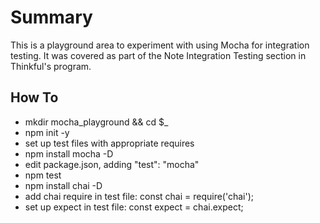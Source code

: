 # Summary
This is a playground area to experiment with using Mocha for integration testing. It was covered as part of the Note Integration Testing section in Thinkful's program.

## How To
* mkdir mocha_playground && cd $_
* npm init -y
* set up test files with appropriate requires
* npm install mocha -D
* edit package.json, adding "test": "mocha"
* npm test
* npm install chai -D
* add chai require in test file: const chai = require('chai');
* set up expect in test file: const expect = chai.expect;